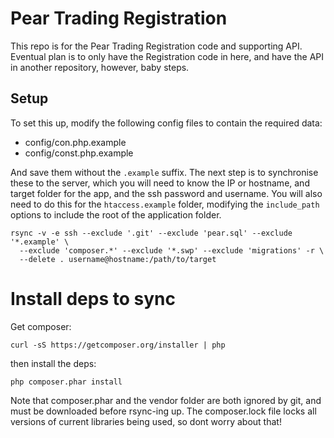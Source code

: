 # Pear Trading Registration

This repo is for the Pear Trading Registration code and supporting API.
Eventual plan is to only have the Registration code in here, and have the API
in another repository, however, baby steps.

## Setup

To set this up, modify the following config files to contain the required data:

* config/con.php.example
* config/const.php.example

And save them without the `.example` suffix. The next step is to synchronise
these to the server, which you will need to know the IP or hostname, and target
folder for the app, and the ssh password and username. You will also need to do
this for the `htaccess.example` folder, modifying the `include_path` options to
include the root of the application folder.

```
rsync -v -e ssh --exclude '.git' --exclude 'pear.sql' --exclude '*.example' \
  --exclude 'composer.*' --exclude '*.swp' --exclude 'migrations' -r \
  --delete . username@hostname:/path/to/target
```

# Install deps to sync

Get composer:

```
curl -sS https://getcomposer.org/installer | php
```

then install the deps:

```
php composer.phar install
```

Note that composer.phar and the vendor folder are both ignored by git, and must
be downloaded before rsync-ing up. The composer.lock file locks all versions of
current libraries being used, so dont worry about that!
